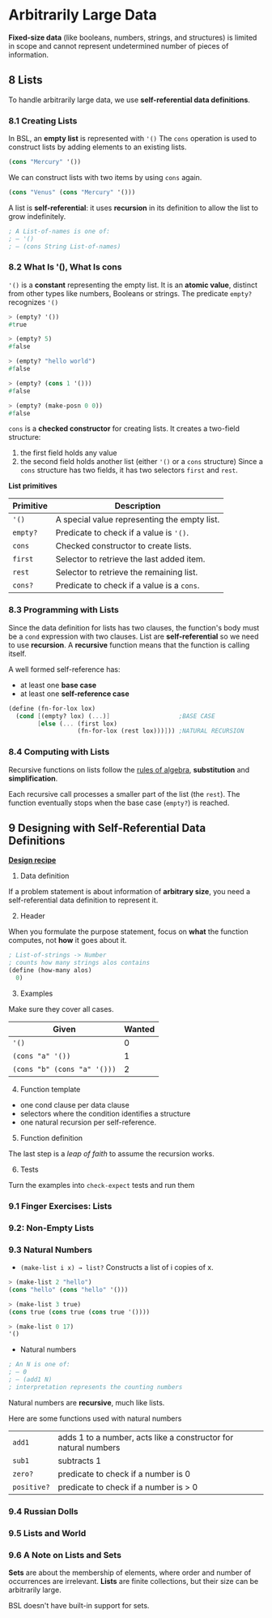 # Arbitrarily Large Data

**Fixed-size data** (like booleans, numbers, strings, and structures) is limited in scope and cannot represent undetermined number of pieces of information.

## 8 Lists

To handle arbitrarily large data, we use **self-referential data definitions**.

### 8.1 Creating Lists

In BSL, an **empty list** is represented with `'()`
The `cons` operation is used to construct lists by adding elements to an existing lists.

```scheme
(cons "Mercury" '())
```

We can construct lists with two items by using `cons` again.

```scheme
(cons "Venus" (cons "Mercury" '()))
```

A list is **self-referential**: it uses **recursion** in its definition to allow the list to grow indefinitely.

```scheme
; A List-of-names is one of:
; – '()
; – (cons String List-of-names)
```

### 8.2 What Is '(), What Is cons

`'()` is a **constant** representing the empty list. It is an **atomic value**, distinct from other types like numbers, Booleans or strings.
The predicate `empty?` recognizes `'()`

```scheme
> (empty? '())
#true

> (empty? 5)
#false

> (empty? "hello world")
#false

> (empty? (cons 1 '()))
#false

> (empty? (make-posn 0 0))
#false
```

`cons` is a **checked constructor** for creating lists. It creates a two-field structure:

1. the first field holds any value
2. the second field holds another list (either `'()` or a `cons` structure)
   Since a `cons` structure has two fields, it has two selectors `first` and `rest`.

**List primitives**

| **Primitive** | **Description**                              |
| ------------- | -------------------------------------------- |
| `'()`         | A special value representing the empty list. |
| `empty?`      | Predicate to check if a value is `'()`.      |
| `cons`        | Checked constructor to create lists.         |
| `first`       | Selector to retrieve the last added item.    |
| `rest`        | Selector to retrieve the remaining list.     |
| `cons?`       | Predicate to check if a value is a `cons`.   |

### 8.3 Programming with Lists

Since the data definition for lists has two clauses, the function's body must be a `cond` expression with two clauses.
List are **self-referential** so we need to use **recursion**. A **recursive** function means that the function is calling itself.

A well formed self-reference has:

- at least one **base case**
- at least one **self-reference case**

```scheme
(define (fn-for-lox lox)
  (cond [(empty? lox) (...)]                   ;BASE CASE
        [else (... (first lox)
                   (fn-for-lox (rest lox)))])) ;NATURAL RECURSION
```

### 8.4 Computing with Lists

Recursive functions on lists follow the [rules of algebra](./01i_beginning_student_language.md), **substitution** and **simplification**.

Each recursive call processes a smaller part of the list (the `rest`).
The function eventually stops when the base case (`empty?`) is reached.

## 9 Designing with Self-Referential Data Definitions

[**Design recipe**](./00_preface.md)

1. Data definition

If a problem statement is about information of **arbitrary size**, you need a self-referential data definition to represent it.

2. Header

When you formulate the purpose statement, focus on **what** the function computes, not **how** it goes about it.

```scheme
; List-of-strings -> Number
; counts how many strings alos contains
(define (how-many alos)
  0)
```

3. Examples

Make sure they cover all cases.

| **Given**                   | **Wanted** |
| --------------------------- | ---------- |
| `'()`                       | 0          |
| `(cons "a" '())`            | 1          |
| `(cons "b" (cons "a" '()))` | 2          |

4. Function template

- one cond clause per data clause
- selectors where the condition identifies a structure
- one natural recursion per self-reference.

5. Function definition

The last step is a _leap of faith_ to assume the recursion works.

6. Tests

Turn the examples into `check-expect` tests and run them

### 9.1 Finger Exercises: Lists

### 9.2: Non-Empty Lists

### 9.3 Natural Numbers

- `(make-list i x) → list?` Constructs a list of i copies of x.

```scheme
> (make-list 2 "hello")
(cons "hello" (cons "hello" '()))

> (make-list 3 true)
(cons true (cons true (cons true '())))

> (make-list 0 17)
'()
```

- Natural numbers

```scheme
; An N is one of:
; – 0
; – (add1 N)
; interpretation represents the counting numbers
```

Natural numbers are **recursive**, much like lists.

Here are some functions used with natural numbers

|             |                                                                 |
| ----------- | --------------------------------------------------------------- |
| `add1`      | adds 1 to a number, acts like a constructor for natural numbers |
| `sub1`      | subtracts 1                                                     |
| `zero?`     | predicate to check if a number is 0                             |
| `positive?` | predicate to check if a number is > 0                           |

### 9.4 Russian Dolls

### 9.5 Lists and World

### 9.6 A Note on Lists and Sets

**Sets** are about the membership of elements, where order and number of occurrences are irrelevant.
**Lists** are finite collections, but their size can be arbitrarily large.

BSL doesn't have built-in support for sets.
